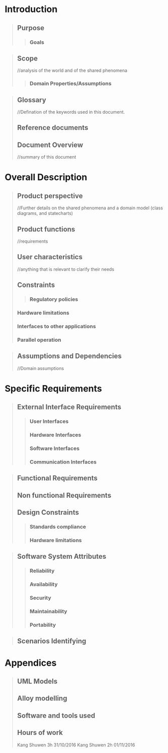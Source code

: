 # Introduction
>## Purpose
>>### Goals

>## Scope
>//analysis of the world and of the shared phenomena
>>### Domain Properties/Assumptions

>## Glossary
>//Defination of the keywords used in this document. 
>## Reference documents
>## Document Overview
>//summary of this document

# Overall Description
>## Product perspective
>//Further details on the shared phenomena and a domain model (class diagrams, and statecharts)
>## Product functions
>//requirements
>## User characteristics
>//anything that is relevant to clarify their needs
>## Constraints
>>### Regulatory policies
>### Hardware limitations
>### Interfaces to other applications
>### Parallel operation

>## Assumptions and Dependencies
>//Domain assumptions
            

# Specific Requirements
>## External Interface Requirements
>>### User Interfaces
>>### Hardware Interfaces
>>### Software Interfaces
>>### Communication Interfaces

>## Functional Requirements
>## Non functional Requirements
>## Design Constraints
>>### Standards compliance
>>### Hardware limitations

>## Software System Attributes
>>### Reliability
>>### Availability
>>### Security
>>### Maintainability
>>### Portability

>## Scenarios Identifying

# Appendices
>## UML Models
>## Alloy modelling
>## Software and tools used
>## Hours of work
> Kang Shuwen 3h 31/10/2016
> Kang Shuwen 2h 01/11/2016
